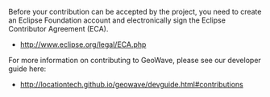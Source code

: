 Before your contribution can be accepted by the project, you need to create an Eclipse Foundation 
account and electronically sign the Eclipse Contributor Agreement (ECA).

- http://www.eclipse.org/legal/ECA.php

For more information on contributing to GeoWave, please see our developer guide here:

- http://locationtech.github.io/geowave/devguide.html#contributions
